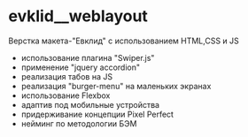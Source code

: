# evklid__weblayout
Верстка макета-"Евклид" с использованием HTML,CSS и JS
- использование плагина "Swiper.js"
- применение "jquery accordion"
- реализация табов на JS
- реализация "burger-menu" на маленьких экранах
- использование Flexbox
- адаптив под мобильные устройства
- придерживание концепции Pixel Perfect
- нейминг по методологии БЭМ
